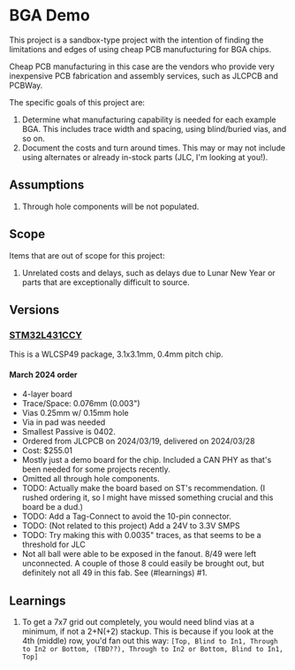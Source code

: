 # BGA Demo

This project is a sandbox-type project with the intention of finding the limitations
and edges of using cheap PCB manufucturing for BGA chips.

Cheap PCB manufacturing in this case are the vendors who provide very inexpensive
PCB fabrication and assembly services, such as JLCPCB and PCBWay.  

The specific goals of this project are:

1. Determine what manufacturing capability is needed for each example BGA. This includes
trace width and spacing, using blind/buried vias, and so on.  
1. Document the costs and turn around times. This may or may not include using
alternates or already in-stock parts (JLC, I'm looking at you!).

## Assumptions

1. Through hole components will be not populated.

## Scope

Items that are out of scope for this project:

1. Unrelated costs and delays, such as delays due to Lunar New Year or parts that are exceptionally difficult to source. 

## Versions

### [STM32L431CCY](https://www.st.com/resource/en/datasheet/stm32l431cc.pdf)

This is a WLCSP49 package, 3.1x3.1mm, 0.4mm pitch chip.

#### March 2024 order

* 4-layer board
* Trace/Space: 0.076mm (0.003")
* Vias 0.25mm w/ 0.15mm hole
* Via in pad was needed
* Smallest Passive is 0402.
* Ordered from JLCPCB on 2024/03/19, delivered on 2024/03/28
* Cost: $255.01
* Mostly just a demo board for the chip. Included a CAN PHY as that's been needed for some projects recently.
* Omitted all through hole components.
* TODO: Actually make the board based on ST's recommendation.  (I rushed ordering it, so I might have missed something crucial and this board be a dud.)
* TODO: Add a Tag-Connect to avoid the 10-pin connector.
* TODO: (Not related to this project) Add a 24V to 3.3V SMPS
* TODO: Try making this with 0.0035" traces, as that seems to be a threshold for JLC
* Not all ball were able to be exposed in the fanout.  8/49 were left unconnected. A couple of those 8 could easily be brought out, but definitely not all 49 in this fab. See (#learnings) #1.

## Learnings

1. To get a 7x7 grid out completely, you would need blind vias at a minimum, if not a 2+N(+2) stackup. This is because if you look at the 4th (middle) row, you'd fan out this way: `[Top, Blind to In1, Through to In2 or Bottom, (TBD??), Through to In2 or Bottom, Blind to In1, Top]`
